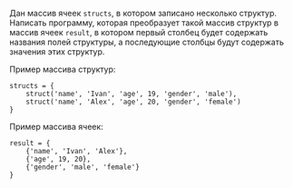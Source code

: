 Дан массив ячеек `structs`, в котором записано несколько структур. Написать программу, которая преобразует такой массив структур в массив ячеек `result`, в котором первый столбец будет содержать названия полей структуры, а последующие столбцы будут содержать значения этих структур.

Пример массива структур:
```
structs = {
    struct('name', 'Ivan', 'age', 19, 'gender', 'male'), 
    struct('name', 'Alex', 'age', 20, 'gender', 'female')
}
```
Пример массива ячеек:
```
result = {
    {'name', 'Ivan', 'Alex'}, 
    {'age', 19, 20}, 
    {'gender', 'male', 'female'}
}
```
